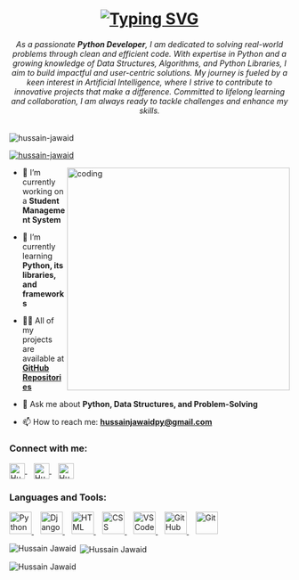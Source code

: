<h1 align="center">
<a href="#"><img src="https://readme-typing-svg.demolab.com?font=Righteous&size=35&center=true&vCenter=true&width=500&height=70&duration=2000&pause=1000&lines=Hi+There+%F0%9F%91%8B;I'm+Hussain+Jawaid;Python+Developer" alt="Typing SVG" /></a>
</h1>
<h6 align="center">As a passionate <b>Python Developer</b>, I am dedicated to solving real-world problems through clean and efficient code. With expertise in Python and a growing knowledge of Data Structures, Algorithms, and Python Libraries, I aim to build impactful and user-centric solutions. My journey is fueled by a keen interest in Artificial Intelligence, where I strive to contribute to innovative projects that make a difference. Committed to lifelong learning and collaboration, I am always ready to tackle challenges and enhance my skills.</h6>
<p align="left"> <img src="https://komarev.com/ghpvc/?username=hussain-jawaid&label=Profile%20views&color=0e75b6&style=flat" alt="hussain-jawaid" /> </p>

<p align="left"> <a href="https://github.com/ryo-ma/github-profile-trophy"><img src="https://github-profile-trophy.vercel.app/?username=hussain-jawaid" alt="hussain-jawaid" /></a> </p>

<img align="right" width="400"  src="https://encrypted-tbn0.gstatic.com/images?q=tbn:ANd9GcQEPpHTr1h44h94SnkbqaFZbW3Hv5aHMJqGqQ&s  " alt="coding">


- 🔭 I’m currently working on a <b>Student Management System</b>

- 🌱 I’m currently learning <b>Python, its libraries, and frameworks</b>

- 👨‍💻 All of my projects are available at <a href="https://github.com/hussain-jawaid" target="_blank"><b>GitHub Repositories
</b></a>

- 💬 Ask me about <b>Python, Data Structures, and Problem-Solving</b>

- 📫 How to reach me: <b>hussainjawaidpy@gmail.com</b>

<h3 align="left">Connect with me:</h3>
<p align="left">
  <a href="https://www.instagram.com/hussainjawaidpy/" target="blank">
    <img align="center" src="https://upload.wikimedia.org/wikipedia/commons/thumb/a/a5/Instagram_icon.png/2048px-Instagram_icon.png" alt="Hussain Jawaid Instagram" height="28" width="28" />
  </a>
  &nbsp;&nbsp; <!-- This will add space between the icons -->
  <a href="https://www.linkedin.com/in/hussain-j-14b3b4340/" target="blank">
    <img align="center" src="https://upload.wikimedia.org/wikipedia/commons/c/ca/LinkedIn_logo_initials.png" alt="Hussain Jawaid LinkedIn" height="28" width="28" />
  </a>
  &nbsp;&nbsp; <!-- This will add space between the icons -->
  <a href="https://twitter.com/Hussain_Jawaid" target="blank">
    <img align="center" src="https://raw.githubusercontent.com/danielcranney/readme-generator/main/public/icons/socials/twitter.svg" alt="Hussain Jawaid Twitter" height="28" width="28" />
  </a>
</p>

<h3 align="left">Languages and Tools:</h3>
<p align="left">  
  <a href="https://www.python.org/" target="_blank" rel="noreferrer"> 
    <img src="https://encrypted-tbn0.gstatic.com/images?q=tbn:ANd9GcREkndl410yjPON66PwNfaRxz6w87A3yvA7cw&s" alt="Python" width="40" height="40"/> 
  </a>&nbsp;&nbsp;
  <a href="https://www.djangoproject.com/" target="_blank" rel="noreferrer"> 
    <img src="https://static-00.iconduck.com/assets.00/django-icon-803x1024-rzi03va0.png" alt="Django" width="40" height="40"/> 
  </a>&nbsp;&nbsp;
  <a href="https://www.w3.org/html/" target="_blank" rel="noreferrer"> 
    <img src="https://cdn.iconscout.com/icon/free/png-256/free-html-5-logo-icon-download-in-svg-png-gif-file-formats--programming-langugae-language-pack-logos-icons-1175208.png?f=webp&w=256" alt="HTML" width="40" height="40"/> 
  </a>&nbsp;&nbsp;
  <a href="https://www.w3schools.com/css/" target="_blank" rel="noreferrer"> 
    <img src="https://encrypted-tbn0.gstatic.com/images?q=tbn:ANd9GcSQG2bHNdIs2XhZe2NaFKZKKrhKo3rSoiK87A&s" alt="CSS" width="40" height="40"/> 
  </a>&nbsp;&nbsp;
  <a href="https://code.visualstudio.com/" target="_blank" rel="noreferrer"> 
    <img src="https://freebsdfoundation.org/wp-content/uploads/2024/05/vscode-logo.png" alt="VS Code" width="40" height="40"/> 
  </a>&nbsp;&nbsp;
  <a href="https://github.com/" target="_blank" rel="noreferrer"> 
    <img src="https://cdn-icons-png.flaticon.com/512/25/25231.png" alt="GitHub" width="40" height="40"/>
  </a>&nbsp;&nbsp;
  <a href="https://git-scm.com/" target="_blank" rel="noreferrer"> 
    <img src="https://static-00.iconduck.com/assets.00/git-icon-2048x2048-juzdf1l5.png" alt="Git" width="40" height="40"/> 
  </a>
</p>

<p><img align="left" src="https://github-readme-stats.vercel.app/api/top-langs?username=hussain-jawaid&show_icons=true&locale=en&layout=compact" alt="Hussain Jawaid" /></p>

<p>&nbsp;<img align="center" src="https://github-readme-stats.vercel.app/api?username=hussain-jawaid&show_icons=true&locale=en" alt="Hussain Jawaid" /></p>

<p><img align="center" src="https://github-readme-streak-stats.herokuapp.com/?user=hussain-jawaid&" alt="Hussain Jawaid" /></p>
